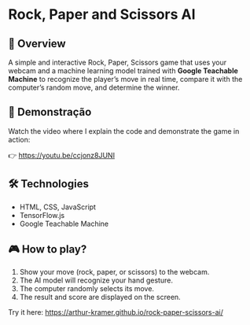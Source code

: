 # Rock, Paper and Scissors AI 

## 📌 Overview

A simple and interactive Rock, Paper, Scissors game that uses your webcam and a machine learning model trained with **Google Teachable Machine** to recognize the player’s move in real time, compare it with the computer’s random move, and determine the winner.

## 🎥 Demonstração

Watch the video where I explain the code and demonstrate the game in action:

👉 https://youtu.be/ccjonz8JUNI

## 🛠️ Technologies

- HTML, CSS, JavaScript
- TensorFlow.js
- Google Teachable Machine

## 🎮 How to play?

1. Show your move (rock, paper, or scissors) to the webcam.
2. The AI model will recognize your hand gesture.
3. The computer randomly selects its move.
4. The result and score are displayed on the screen.

Try it here: https://arthur-kramer.github.io/rock-paper-scissors-ai/
